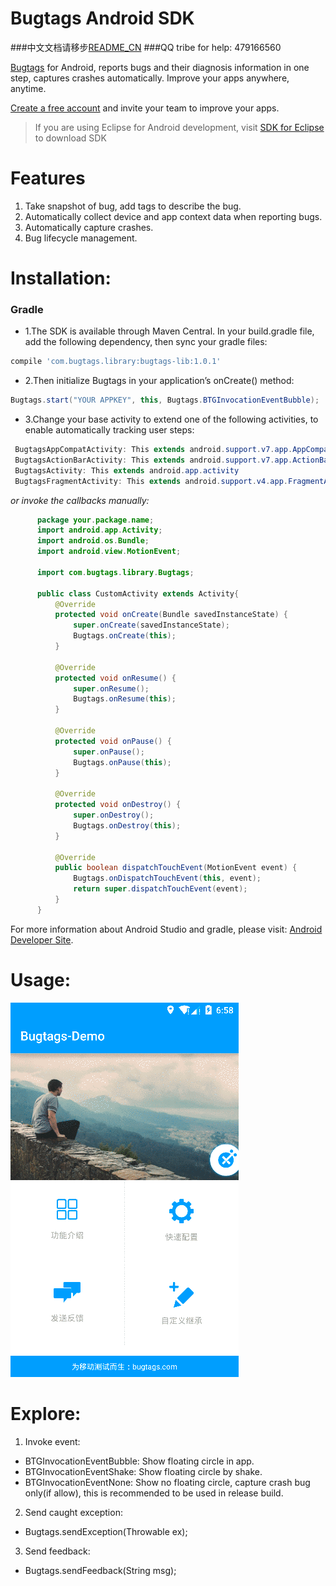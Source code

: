 Bugtags Android SDK
===================
###中文文档请移步[README_CN](https://github.com/bugtags/Bugtags-Android/blob/dev/README_CN.md)
###QQ tribe for help: 479166560

[Bugtags] for Android, reports bugs and their diagnosis information in one step, captures crashes automatically. Improve your apps anywhere, anytime.

[Create a free account](http://bugtags.com/) and invite your team to improve your apps.
> If you are using Eclipse for Android development, visit [SDK for Eclipse] to download SDK

# Features
1. Take snapshot of bug, add tags to describe the bug.
2. Automatically collect device and app context data when reporting bugs.
3. Automatically capture crashes.
4. Bug lifecycle management.

# Installation:
### Gradle
* 1.The SDK is available through Maven Central. In your build.gradle file, add the following dependency, then sync your gradle files:
```gradle
compile 'com.bugtags.library:bugtags-lib:1.0.1'
```
* 2.Then initialize Bugtags in your application’s onCreate() method:
```java
Bugtags.start("YOUR APPKEY", this, Bugtags.BTGInvocationEventBubble);
```
* 3.Change your base activity to extend one of the following activities, to enable automatically tracking user steps:
```java
 BugtagsAppCompatActivity: This extends android.support.v7.app.AppCompatActivity
 BugtagsActionBarActivity: This extends android.support.v7.app.ActionBarActivity
 BugtagsActivity: This extends android.app.activity
 BugtagsFragmentActivity: This extends android.support.v4.app.FragmentActivity
```
  *or invoke the callbacks manually:*
  ```java
        package your.package.name;
        import android.app.Activity;
        import android.os.Bundle;
        import android.view.MotionEvent;

        import com.bugtags.library.Bugtags;

        public class CustomActivity extends Activity{
            @Override
            protected void onCreate(Bundle savedInstanceState) {
                super.onCreate(savedInstanceState);
                Bugtags.onCreate(this);
            }

            @Override
            protected void onResume() {
                super.onResume();
                Bugtags.onResume(this);
            }

            @Override
            protected void onPause() {
                super.onPause();
                Bugtags.onPause(this);
            }

            @Override
            protected void onDestroy() {
                super.onDestroy();
                Bugtags.onDestroy(this);
            }

            @Override
            public boolean dispatchTouchEvent(MotionEvent event) {
                Bugtags.onDispatchTouchEvent(this, event);
                return super.dispatchTouchEvent(event);
            }
        }
  ```
  For more information about Android Studio and gradle, please visit: [Android Developer Site].

# Usage:
![How to use](screenshot/usage.gif)

# Explore:
1. Invoke event:
  * BTGInvocationEventBubble: Show floating circle in app.
  * BTGInvocationEventShake: Show floating circle by shake.
  * BTGInvocationEventNone: Show no floating circle, capture crash bug only(if allow), this is recommended to be used in release build.
2. Send caught exception:
  * Bugtags.sendException(Throwable ex);
3. Send feedback:
  * Bugtags.sendFeedback(String msg);

[SDK for Eclipse]:https://github.com/bugtags/Bugtags-Android-Eclipse
[Bugtags]:http://bugtags.com
[Android Developer Site]:http://developer.android.com/tools/studio/index.html
